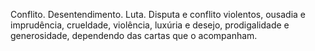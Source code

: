 Conflito. Desentendimento. Luta. Disputa e conflito violentos, ousadia e
imprudência, crueldade, violência, luxúria e desejo, prodigalidade e
generosidade, dependendo das cartas que o acompanham.

